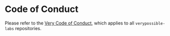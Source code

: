 # Code of Conduct

Please refer to the [Very Code of Conduct], which applies to all `verypossible-labs` repositories.

[Very Code of Conduct]: https://github.com/verypossible-labs/docs/blob/master/.github/CODE_OF_CONDUCT.md
